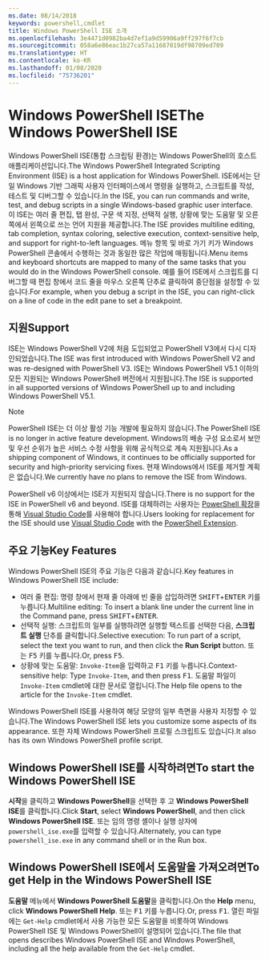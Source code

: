 ```yaml
---
ms.date: 08/14/2018
keywords: powershell,cmdlet
title: Windows PowerShell ISE 소개
ms.openlocfilehash: 3e4471d0982ba4d7ef1a9d59906a9ff297f6f7cb
ms.sourcegitcommit: 058a6e86eac1b27ca57a11687019df98709ed709
ms.translationtype: HT
ms.contentlocale: ko-KR
ms.lasthandoff: 01/08/2020
ms.locfileid: "75736201"
---
```

# <a name="the-windows-powershell-ise"></a><span data-ttu-id="00d3c-103">Windows PowerShell ISE</span><span class="sxs-lookup"><span data-stu-id="00d3c-103">The Windows PowerShell ISE</span></span>

<span data-ttu-id="00d3c-104">Windows PowerShell ISE(통합 스크립팅 환경)는 Windows PowerShell의 호스트 애플리케이션입니다.</span><span class="sxs-lookup"><span data-stu-id="00d3c-104">The Windows PowerShell Integrated Scripting Environment (ISE) is a host application for Windows PowerShell.</span></span> <span data-ttu-id="00d3c-105">ISE에서는 단일 Windows 기반 그래픽 사용자 인터페이스에서 명령을 실행하고, 스크립트를 작성, 테스트 및 디버그할 수 있습니다.</span><span class="sxs-lookup"><span data-stu-id="00d3c-105">In the ISE, you can run commands and write, test, and debug scripts in a single Windows-based graphic user interface.</span></span> <span data-ttu-id="00d3c-106">이 ISE는 여러 줄 편집, 탭 완성, 구문 색 지정, 선택적 실행, 상황에 맞는 도움말 및 오른쪽에서 왼쪽으로 쓰는 언어 지원을 제공합니다.</span><span class="sxs-lookup"><span data-stu-id="00d3c-106">The ISE provides multiline editing, tab completion, syntax coloring, selective execution, context-sensitive help, and support for right-to-left languages.</span></span> <span data-ttu-id="00d3c-107">메뉴 항목 및 바로 가기 키가 Windows PowerShell 콘솔에서 수행하는 것과 동일한 많은 작업에 매핑됩니다.</span><span class="sxs-lookup"><span data-stu-id="00d3c-107">Menu items and keyboard shortcuts are mapped to many of the same tasks that you would do in the Windows PowerShell console.</span></span> <span data-ttu-id="00d3c-108">예를 들어 ISE에서 스크립트를 디버그할 때 편집 창에서 코드 줄을 마우스 오른쪽 단추로 클릭하여 중단점을 설정할 수 있습니다.</span><span class="sxs-lookup"><span data-stu-id="00d3c-108">For example, when you debug a script in the ISE, you can right-click on a line of code in the edit pane to set a breakpoint.</span></span>

## <a name="support"></a><span data-ttu-id="00d3c-109">지원</span><span class="sxs-lookup"><span data-stu-id="00d3c-109">Support</span></span>

<span data-ttu-id="00d3c-110">ISE는 Windows PowerShell V2에 처음 도입되었고 PowerShell V3에서 다시 디자인되었습니다.</span><span class="sxs-lookup"><span data-stu-id="00d3c-110">The ISE was first introduced with Windows PowerShell V2 and was re-designed with PowerShell V3.</span></span> <span data-ttu-id="00d3c-111">ISE는 Windows PowerShell V5.1 이하의 모든 지원되는 Windows PowerShell 버전에서 지원됩니다.</span><span class="sxs-lookup"><span data-stu-id="00d3c-111">The ISE is supported in all supported versions of Windows PowerShell up to and including Windows PowerShell V5.1.</span></span>

> [!NOTE]
> <span data-ttu-id="00d3c-112">PowerShell ISE는 더 이상 활성 기능 개발에 필요하지 않습니다.</span><span class="sxs-lookup"><span data-stu-id="00d3c-112">The PowerShell ISE is no longer in active feature development.</span></span> <span data-ttu-id="00d3c-113">Windows의 배송 구성 요소로서 보안 및 우선 순위가 높은 서비스 수정 사항을 위해 공식적으로 계속 지원됩니다.</span><span class="sxs-lookup"><span data-stu-id="00d3c-113">As a shipping component of Windows, it continues to be officially supported for security and high-priority servicing fixes.</span></span>
> <span data-ttu-id="00d3c-114">현재 Windows에서 ISE를 제거할 계획은 없습니다.</span><span class="sxs-lookup"><span data-stu-id="00d3c-114">We currently have no plans to remove the ISE from Windows.</span></span>
>
> <span data-ttu-id="00d3c-115">PowerShell v6 이상에서는 ISE가 지원되지 않습니다.</span><span class="sxs-lookup"><span data-stu-id="00d3c-115">There is no support for the ISE in PowerShell v6 and beyond.</span></span> <span data-ttu-id="00d3c-116">ISE를 대체하려는 사용자는 [PowerShell 확장](https://marketplace.visualstudio.com/items?itemName=ms-vscode.PowerShell)을 통해 [Visual Studio Code](https://code.visualstudio.com/)를 사용해야 합니다.</span><span class="sxs-lookup"><span data-stu-id="00d3c-116">Users looking for replacement for the ISE should use [Visual Studio Code](https://code.visualstudio.com/) with the [PowerShell Extension](https://marketplace.visualstudio.com/items?itemName=ms-vscode.PowerShell).</span></span>

## <a name="key-features"></a><span data-ttu-id="00d3c-117">주요 기능</span><span class="sxs-lookup"><span data-stu-id="00d3c-117">Key Features</span></span>

<span data-ttu-id="00d3c-118">Windows PowerShell ISE의 주요 기능은 다음과 같습니다.</span><span class="sxs-lookup"><span data-stu-id="00d3c-118">Key features in Windows PowerShell ISE include:</span></span>

- <span data-ttu-id="00d3c-119">여러 줄 편집: 명령 창에서 현재 줄 아래에 빈 줄을 삽입하려면 <kbd>SHIFT</kbd>+<kbd>ENTER</kbd> 키를 누릅니다.</span><span class="sxs-lookup"><span data-stu-id="00d3c-119">Multiline editing: To insert a blank line under the current line in the Command pane, press <kbd>SHIFT</kbd>+<kbd>ENTER</kbd>.</span></span>
- <span data-ttu-id="00d3c-120">선택적 실행: 스크립트의 일부를 실행하려면 실행할 텍스트를 선택한 다음, **스크립트 실행** 단추를 클릭합니다.</span><span class="sxs-lookup"><span data-stu-id="00d3c-120">Selective execution: To run part of a script, select the text you want to run, and then click the **Run Script** button.</span></span> <span data-ttu-id="00d3c-121">또는 <kbd>F5</kbd> 키를 누릅니다.</span><span class="sxs-lookup"><span data-stu-id="00d3c-121">Or, press <kbd>F5</kbd>.</span></span>
- <span data-ttu-id="00d3c-122">상황에 맞는 도움말: `Invoke-Item`을 입력하고 <kbd>F1</kbd> 키를 누릅니다.</span><span class="sxs-lookup"><span data-stu-id="00d3c-122">Context-sensitive help: Type `Invoke-Item`, and then press <kbd>F1</kbd>.</span></span> <span data-ttu-id="00d3c-123">도움말 파일이 `Invoke-Item` cmdlet에 대한 문서로 열립니다.</span><span class="sxs-lookup"><span data-stu-id="00d3c-123">The Help file opens to the article for the `Invoke-Item` cmdlet.</span></span>

<span data-ttu-id="00d3c-124">Windows PowerShell ISE를 사용하여 해당 모양의 일부 측면을 사용자 지정할 수 있습니다.</span><span class="sxs-lookup"><span data-stu-id="00d3c-124">The Windows PowerShell ISE lets you customize some aspects of its appearance.</span></span> <span data-ttu-id="00d3c-125">또한 자체 Windows PowerShell 프로필 스크립트도 있습니다.</span><span class="sxs-lookup"><span data-stu-id="00d3c-125">It also has its own Windows PowerShell profile script.</span></span>

## <a name="to-start-the-windows-powershell-ise"></a><span data-ttu-id="00d3c-126">Windows PowerShell ISE를 시작하려면</span><span class="sxs-lookup"><span data-stu-id="00d3c-126">To start the Windows PowerShell ISE</span></span>

<span data-ttu-id="00d3c-127">**시작**을 클릭하고 **Windows PowerShell**을 선택한 후 고 **Windows PowerShell ISE**를 클릭합니다.</span><span class="sxs-lookup"><span data-stu-id="00d3c-127">Click **Start**, select **Windows PowerShell**, and then click **Windows PowerShell ISE**.</span></span>
<span data-ttu-id="00d3c-128">또는 임의 명령 셸이나 실행 상자에 `powershell_ise.exe`를 입력할 수 있습니다.</span><span class="sxs-lookup"><span data-stu-id="00d3c-128">Alternately, you can type `powershell_ise.exe` in any command shell or in the Run box.</span></span>

## <a name="to-get-help-in-the-windows-powershell-ise"></a><span data-ttu-id="00d3c-129">Windows PowerShell ISE에서 도움말을 가져오려면</span><span class="sxs-lookup"><span data-stu-id="00d3c-129">To get Help in the Windows PowerShell ISE</span></span>

<span data-ttu-id="00d3c-130">**도움말** 메뉴에서 **Windows PowerShell 도움말**을 클릭합니다.</span><span class="sxs-lookup"><span data-stu-id="00d3c-130">On the **Help** menu, click **Windows PowerShell Help**.</span></span> <span data-ttu-id="00d3c-131">또는 <kbd>F1</kbd> 키를 누릅니다.</span><span class="sxs-lookup"><span data-stu-id="00d3c-131">Or, press <kbd>F1</kbd>.</span></span> <span data-ttu-id="00d3c-132">열린 파일에는 `Get-Help` cmdlet에서 사용 가능한 모든 도움말을 비롯하여 Windows PowerShell ISE 및 Windows PowerShell이 설명되어 있습니다.</span><span class="sxs-lookup"><span data-stu-id="00d3c-132">The file that opens describes Windows PowerShell ISE and Windows PowerShell, including all the help available from the `Get-Help` cmdlet.</span></span>
